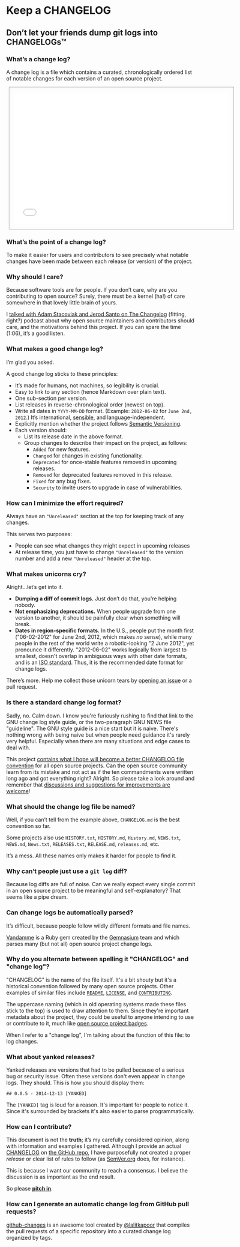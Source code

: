 # Keep a CHANGELOG

## Don’t let your friends dump git logs into CHANGELOGs™

### What’s a change log?
A change log is a file which contains a curated, chronologically ordered
list of notable changes for each version of an open source project.

<a href="CHANGELOG.md" title="An example of a CHANGELOG file."><iframe src="CHANGELOG.md" width="570" height="350" seamless="seamless" style="border: 1px solid #aaa; padding: 1em; margin: 0 0.5em;"></iframe></a>

### What’s the point of a change log?
To make it easier for users and contributors to see precisely what
notable changes have been made between each release (or version) of the project.

### Why should I care?
Because software tools are for people. If you don’t care, why are
you contributing to open source? Surely, there must be a kernel (ha!)
of care somewhere in that lovely little brain of yours.

I [talked with Adam Stacoviak and Jerod Santo on The Changelog][thechangelog]
(fitting, right?) podcast about why open source maintainers and
contributors should care, and the motivations behind this project.
If you can spare the time (1:06), it’s a good listen.

### What makes a good change log?
I’m glad you asked.

A good change log sticks to these principles:

- It’s made for humans, not machines, so legibility is crucial.
- Easy to link to any section (hence Markdown over plain text).
- One sub-section per version.
- List releases in reverse-chronological order (newest on top).
- Write all dates in `YYYY-MM-DD` format. (Example: `2012-06-02` for `June 2nd, 2012`.) It’s international, [sensible](http://xkcd.com/1179/), and language-independent.
- Explicitly mention whether the project follows [Semantic Versioning][semver].
- Each version should:
  - List its release date in the above format.
  - Group changes to describe their impact on the project, as follows:
    - `Added` for new features.
    - `Changed` for changes in existing functionality.
    - `Deprecated` for once-stable features removed in upcoming releases.
    - `Removed` for deprecated features removed in this release.
    - `Fixed` for any bug fixes.
    - `Security` to invite users to upgrade in case of vulnerabilities.

### How can I minimize the effort required?
Always have an `"Unreleased"` section at the top for keeping track of any
changes.

This serves two purposes:

- People can see what changes they might expect in upcoming releases
- At release time, you just have to change `"Unreleased"` to the version number
  and add a new `"Unreleased"` header at the top.

### What makes unicorns cry?
Alright…let’s get into it.

- **Dumping a diff of commit logs.** Just don’t do that, you’re helping nobody.
- **Not emphasizing deprecations.** When people upgrade from one version to
  another, it should be painfully clear when something will break.
- **Dates in region-specific formats.** In the U.S., people put the month first
  ("06-02-2012" for June 2nd, 2012, which makes *no* sense), while many people
  in the rest of the world write a robotic-looking "2 June 2012", yet pronounce
  it differently. "2012-06-02" works logically from largest to smallest, doesn't
  overlap in ambiguous ways with other date formats, and is an
  [ISO standard](http://www.iso.org/iso/home/standards/iso8601.htm). Thus, it
  is the recommended date format for change logs.

There’s more. Help me collect those unicorn tears by
[opening an issue][issues]
or a pull request.

### Is there a standard change log format?
Sadly, no. Calm down. I know you're furiously rushing to find that link
to the GNU change log style guide, or the two-paragraph GNU NEWS file
"guideline". The GNU style guide is a nice start but it is naive.
There's nothing wrong with being naive but when people need
guidance it's rarely very helpful. Especially when there are many
situations and edge cases to deal with.

This project [contains what I hope will become a better CHANGELOG file convention][CHANGELOG]
for all open source projects. Can the open source community learn from
its mistake and not act as if the ten commandments were written long ago
and got everything right? Alright. So please take a look around and
remember that [discussions and suggestions for improvements are welcome][issues]!

### What should the change log file be named?
Well, if you can’t tell from the example above, `CHANGELOG.md` is the
best convention so far.

Some projects also use `HISTORY.txt`, `HISTORY.md`, `History.md`, `NEWS.txt`,
`NEWS.md`, `News.txt`, `RELEASES.txt`, `RELEASE.md`, `releases.md`, etc.

It’s a mess. All these names only makes it harder for people to find it.

### Why can’t people just use a `git log` diff?
Because log diffs are full of noise. Can we really expect every single
commit in an open source project to be meaningful and self-explanatory?
That seems like a pipe dream.

### Can change logs be automatically parsed?
It’s difficult, because people follow wildly different formats and file names.

[Vandamme][vandamme] is a Ruby gem
created by the [Gemnasium][gemnasium] team and which parses
many (but not all) open source project change logs.

### Why do you alternate between spelling it "CHANGELOG" and "change log"?
"CHANGELOG" is the name of the file itself. It's a bit shouty but it's a
historical convention followed by many open source projects. Other
examples of similar files include [`README`](README.md), [`LICENSE`](LICENSE),
and [`CONTRIBUTING`](CONTRIBUTING.md).

The uppercase naming (which in old operating systems made these files stick
to the top) is used to draw attention to them. Since they're important
metadata about the project, they could be useful to anyone intending to use
or contribute to it, much like [open source project badges][shields].

When I refer to a "change log", I'm talking about the function of this
file: to log changes.

### What about yanked releases?
Yanked releases are versions that had to be pulled because of a serious
bug or security issue. Often these versions don't even appear in change
logs. They should. This is how you should display them:

`## 0.0.5 - 2014-12-13 [YANKED]`

The `[YANKED]` tag is loud for a reason. It's important for people to
notice it. Since it's surrounded by brackets it's also easier to parse
programmatically.

### How can I contribute?
This document is not the **truth**; it’s my carefully considered
opinion, along with information and examples I gathered.
Although I provide an actual [CHANGELOG][] on [the GitHub repo][gh],
I have purposefully not created a proper *release* or clear list of rules
to follow (as [SemVer.org][semver] does, for instance).

This is because I want our community to reach a consensus. I believe the
discussion is as important as the end result.

So please [**pitch in**][gh].

[CHANGELOG]: ./CHANGELOG.md
[gemnasium]: http://gemnasium.com
[gh]: https://github.com/olivierlacan/keep-a-changelog
[issues]: https://github.com/olivierlacan/keep-a-changelog/issues
[semver]: http://semver.org
[shields]: http://shields.io
[thechangelog]: http://5by5.tv/changelog/127
[vandamme]: https://github.com/tech-angels/vandamme/

### How can I generate an automatic change log from GitHub pull requests?
[github-changes](https://github.com/lalitkapoor/github-changes) is an awesome tool
created by [@lalitkapoor](https://github.com/lalitkapoor) that compiles the pull
requests of a specific repository into a curated change log organized by tags.
